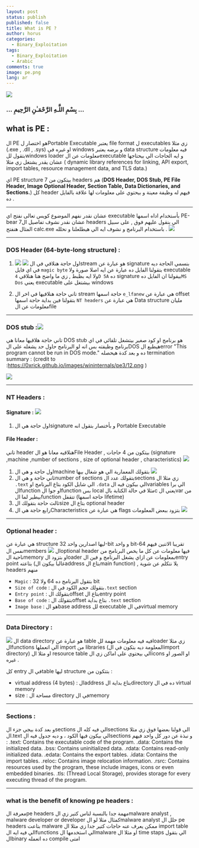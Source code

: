 ```yaml
---
layout: post
status: publish
published: false
title: What is PE ?
author: horus
categories:
  - Binary_Exploitation
tags:
  - Binary_Exploitation
  - Arabic
comments: true
image: pe.png
lang: ar
---
```

![](/assets/img/images/Pasted%20image%2020241119183131.png)
###     …  بِسْمِ اللَّـهِ الرَّحْمَـٰنِ الرَّحِيمِ  …


## what is PE :

ال PE هو اختصار لPortable Executable يعتبر file format ل executables زي مثلا (.exe , .dll , .sys) او غيره في windows و برضه يعتبر data structure فيه معلومات بتقول للwindows loader معلومات عن الexecutable و ايه الحاجات الي بيحتاجها عشان يقدر يشتغل زي مثلا  ( dynamic library references for linking, API export, import tables, resource management data, and TLS data.)

اي PE structure بيتكون من 7 headers هم (**DOS Header, DOS Stub, PE File Header, Image Optional Header, Section Table, Data Dictionaries, and Sections.**) كل header فيهم له وظيفة معينة و بيحتوي على معلومات لها علاقة بالفايل ده .

---

عشان نقدر نفهم الموضوع كويس تعالى نفتح اي executable بأستخدام اداه اسمها PE-bear عشان نقدر نشوف تفاصيل ال7 headers الي بنقول عليهم فوق , على سبيل المثال هنفتح calc.exe باستخدام البرنامج و نشوف ايه الي هيطلعلنا و نحلله . 
![](/assets/img/images//assets/img/images/Pasted%20image%2020241122161510.png)

---

### DOS Header (64-byte-long structure) : 
1. ![](/assets/img/images/Pasted%20image%2020241122162345.png)
 ![](/assets/img/images/Pasted%20image%2020241122162748.png)
 اول حاجة هنلاقي في الstream هو عبارة عن signature بنسمي الحاجة ديه في اي فايل `magic byte` بتقولنا الفايل ده عبارة عن ايه اصلا صورة ولا executable ولا ايه بظبط , زي ما واضح هنا هنلاقي `4D 5A` ده signature بيقولنا ان الفايل ده`MS Dos` يعني executable بيشتغل على windows 

2. تاني حاجة هنلافيها في اخر ال stream حاجة اسمها `e_lfanew` هي عبارة عن offset بتقولنا فين بداية حاجة اسمها `NT headers` هي عبارة عن Data structure مليان معلومات عن الfile

---
### DOS stub :![](/assets/img/images/Pasted%20image%2020241122181827.png)
تاني حاجة هلاقيها معانا هي DOS stub هو برنامج او كود صغير بيتشغل تلقائي في اي برنامج  وظيفته بس انه لو البرنامج حاول حد يشغله على الDOS هيطبع الerror 
"This program cannot be run in DOS mode." 
ده و بعد كدة هيحصله termination
summary : (credit to :https://0xrick.github.io/images/wininternals/pe3/12.png )

![](/assets/img/images/12.png)

---
### NT Headers : 
#### Signature : ![](/assets/img/images/Pasted%20image%2020241123205354.png)
1. اول حاجة هي الsignature و بأختصار بتقول انه Portable Executable
#### File Header : 
تاني header هنلاقيه معانا هو الFile Header , بيتكون من 4 حاجات (signature ,machine ,number of sections , size of optional header , characteristics) 
 ![](/assets/img/images/Pasted%20image%2020241123205151.png)
1. اول حاجة و هي الmachine بتقولك المعمارية الي هو شغال بيها ![](/assets/img/images/Pasted%20image%2020241119195909.png)
2. ثاني حاجة و هي الnumber of sections بتقولك عدد الsections زي مثلا ال `.text` الي شايل الكود بتاع البرنامج او `.data` الي بيكون فيه الvariables الي برا الfunction او جوا الfunction بس local مثلا في حالة الكتابة بالc يعني الvar من بيطير لما الfunction تتقفل (حاجة اسمها lifetime) 
3. ثالث حاجة بتقولك الsize بتاع ال optional header
4. رابع حاجة هي الCharacteristics هي عبارة عن flags بتزود ببعض المعلومات ![](/assets/img/images/Pasted%20image%2020241119201006.png)

---
### Optional header : 
هي عبارة عن structure ليها اصدارين واحد 32-bit و واحد bit-64 تقريبا الاتنين فيهم نفس الmembers ![](/assets/img/images/Pasted%20image%2020241124000102.png)
الoptional header فيها معلومات عن كل ما يخص البرنامح من ناحية الmemory و بتزود الloader بمعلومات عن ازاي يشغل البرنامج و فين الentry point بتاعته (غالبا بيكون الaddress بتاع الmain function) , يلا نتكلم عن شوية headers منهم 

- `Magic` : بتقول البرنامج ده 64 ولا 32 bit
- `Size of code` : بتقولك حجم الكود في ال`.text` section
- `Entry point` : بتقولك الoffset بتاع الentry point
- `Base of code` : بتقولك الoffset بتاع بداية `.text` section
- `Image base` : هو الbase address لل executable في الvirtual memory 
---
### Data Directory : 
![](/assets/img/images/Pasted%20image%2020241124010137.png)
ال data directory هو عبارة عن table فيه فيه معلومات مهمة للloader زي مثلا الfunctions الي اتعملها import من libraries (المعلومة ديه بتكون في الimport directory)  او مثلا ال resource table الي بيحتوي على اماكن زي الicons او الصور او غيره .

كل entry في الtable ليها structure بتتكون من :
- virtual address (4 bytes) : الaddress بتاع بداية الdirectory ده في ال virtual memory 
- size : مساحة ال directory في الmemory 

---
### Sections : 
و بعد كدة بيجي جزء الsections الي فيه كله الsections الي قولنا بعضها فوق زي مثلا ال.text الي بيكون فيها الكود ، و ديه جدول فيه الsections و نبذة عن دور كل واحد فيهم :
.text: Contains the executable code of the program.
.data: Contains the initialized data.
.bss: Contains uninitialized data.
.rdata: Contains read-only initialized data.
.edata: Contains the export tables.
.idata: Contains the import tables.
.reloc: Contains image relocation information.
.rsrc: Contains resources used by the program, these include images, icons or even embedded binaries.
.tls: (Thread Local Storage), provides storage for every executing thread of the program.

---
### what is the benefit of knowing pe headers : 
معرفة الpe headers مهمة جدا بالنسبة لناس كتير زي الmalware analyst , malware developer or developer كمثال مثلا لو الmalware analyst حلل ال pe headers بتاعت malware ممكن يعرف عنه حاجات كتير جدا زي مثلا ال import table الي فيه ايه الfunctions الي استخدمها الmalware او مثلا ال time staps الي بتقول الbinary ده اتعمله compile امتى
